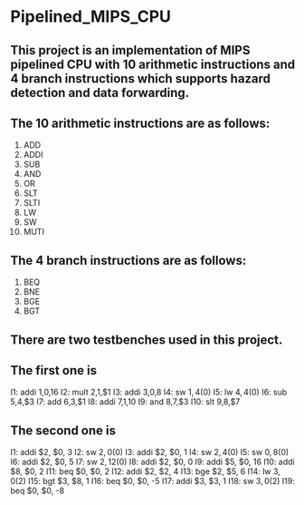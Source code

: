 # Pipelined_MIPS_CPU

## This project is an implementation of MIPS pipelined CPU with 10 arithmetic instructions and 4 branch instructions which supports hazard detection and data forwarding. 
## The 10 arithmetic instructions are as follows:
1. ADD
2. ADDI
3. SUB
4. AND
5. OR
6. SLT
7. SLTI
8. LW
9. SW
10. MUTI

## The 4 branch instructions are as follows:
1. BEQ
2. BNE
3. BGE
4. BGT

## There are two testbenches used in this project. 
## The first one is 
I1: addi $1,$0,16
I2: mult $2,$1,$1
I3: addi $3,$0,8
I4: sw $1,4($0)
I5: lw $4,4($0)
I6: sub $5,$4,$3
I7: add $6,$3,$1
I8: addi $7,$1,10
I9: and $8,$7,$3
I10: slt $9,$8,$7

## The second one is 
I1: addi $2, $0, 3
I2: sw $2, 0($0)
I3: addi $2, $0, 1
I4: sw $2, 4($0)
I5: sw $0, 8($0)
I6: addi $2, $0, 5
I7: sw $2, 12($0)
I8: addi $2, $0, 0 
I9: addi $5, $0, 16
I10: addi $8, $0, 2
I11: beq $0, $0, 2
I12: addi $2, $2, 4
I13: bge $2, $5, 6
I14: lw $3, 0($2)
I15: bgt $3, $8, 1
I16: beq $0, $0, -5
I17: addi $3, $3, 1
I18: sw $3, 0($2)
I19: beq $0, $0, -8
